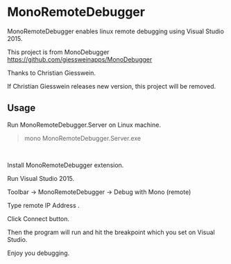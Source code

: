 MonoRemoteDebugger
============

MonoRemoteDebugger enables linux remote debugging using Visual Studio 2015.

This project is from MonoDebugger https://github.com/giessweinapps/MonoDebugger

Thanks to Christian Giesswein.

If Christian Giesswein releases new version, this project will be removed.

Usage
---
Run MonoRemoteDebugger.Server on Linux machine.

>mono MonoRemoteDebugger.Server.exe

<br>


Install MonoRemoteDebugger extension.

Run Visual Studio 2015.

Toolbar -> MonoRemoteDebugger -> Debug with Mono (remote)

Type remote IP Address .

Click Connect button.

Then the program will run and hit the breakpoint which you set on Visual Studio.

Enjoy you debugging.
